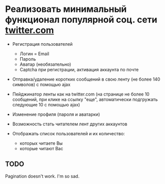 # Реализовать минимальный функционал популярной соц. сети [twitter.com](http://twitter.com/)

- Регистрация пользователей
  - Логин = Email
  - Пароль
  - Аватар (необязательно)
  - Captcha при регистрации, активация аккаунта по почте

- Отправка/удаление коротких сообщений в свою ленту (не более 140 символов) с помощью ajax

- Пейджинатор ленты как на twitter.com (на странице не более 10 сообщений, при клике на ссылку "еще", автоматически подгружать следующие 10 с помощью ajax)

- Изменение профиля (пароля и аватарки)
- Возможность стать читателем лент других аккаунтов
- Отображать список пользователей и их количество:
  - которых читаете Вы
  - которые читают Вас

## TODO
Pagination doesn't work. I'm so sad.

